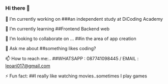 ### Hi there 👋


🔭 I’m currently working on ###an independent study at DiCoding Academy

🌱 I’m currently learning ##Frontend Backend web

👯 I’m looking to collaborate on ... ##in the area of app creation

💬 Ask me about ##something likes coding?

📫 How to reach me:.. ##WHATSAPP : 087741098445 / EMAIL : leoari017@gmail.com

⚡ Fun fact: ##I really like watching movies..sometimes I play games

